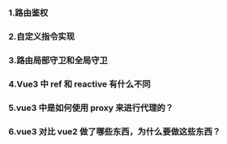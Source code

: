 ### 1.路由鉴权

### 2.自定义指令实现

### 3.路由局部守卫和全局守卫

### 4.Vue3 中 ref 和 reactive 有什么不同

### 5.vue3 中是如何使用 proxy 来进行代理的？

### 6.vue3 对比 vue2 做了哪些东西，为什么要做这些东西？
